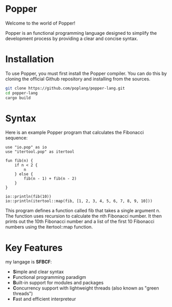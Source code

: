 # Popper
Welcome to the world of Popper!

Popper is an functional programming language designed to simplify the development process by providing a clear and concise syntax.

# Installation
To use Popper, you must first install the Popper compiler. You can do this by cloning the official Github repository and installing from the sources.

```bash
git clone https://github.com/poplang/popper-lang.git
cd popper-lang
cargo build
```
# Syntax
Here is an example Popper program that calculates the Fibonacci sequence:

```
use "io.pop" as io
use "itertool.pop" as itertool

fun fib(n) {
    if n < 2 {
        n
    } else {
        fib(n - 1) + fib(n - 2)
    }
}

io::println(fib(10))
io::println(itertool::map(fib, [1, 2, 3, 4, 5, 6, 7, 8, 9, 10]))
```
This program defines a function called fib that takes a single argument n. The function uses recursion to calculate the nth Fibonacci number. It then prints out the 10th Fibonacci number and a list of the first 10 Fibonacci numbers using the itertool::map function.

# Key Features
my langage is **SFBCF**: 
* **S**imple and clear syntax
* **F**unctional programming paradigm
* **B**uilt-in support for modules and packages
* **C**oncurrency support with lightweight threads (also known as "green threads")
* **F**ast and efficient interpreteur



